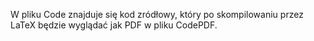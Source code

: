 W pliku Code znajduje się kod zródłowy, który po skompilowaniu przez LaTeX będzie wyglądać jak PDF w pliku CodePDF.
